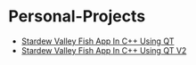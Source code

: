 # Personal-Projects
- [Stardew Valley Fish App In C++ Using QT](https://github.com/Razvanix445/StardewValleyFishQT)
- [Stardew Valley Fish App In C++ Using QT V2](https://github.com/Razvanix445/StardewValleyFishQT)
